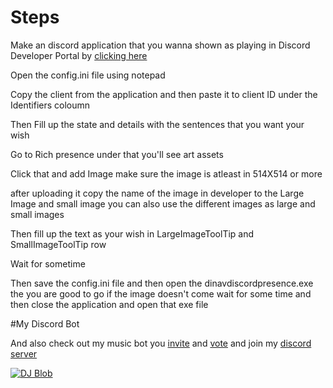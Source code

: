 # Steps

Make an discord application that you wanna shown as playing in Discord Developer Portal by [clicking here](https://discord.com/developers/applications)

Open the config.ini file using notepad 

Copy the client from the application and then paste it to client ID under the Identifiers coloumn 

Then Fill up the state and details with the sentences that you want your wish 

Go to Rich presence under that you'll see art assets 

Click that and add Image make sure the image is atleast in 514X514 or more 

after uploading it copy the name of the image in developer to the Large Image and small image you can also use the different images as large and small images 

Then fill up the text as your wish in LargeImageToolTip and SmallImageToolTip row 

Wait for sometime 

Then save the config.ini file and then open the dinavdiscordpresence.exe the you are good to go if the image doesn't come wait for some time and then close the application and open that exe file 


#My Discord Bot

And also check out my music bot you [invite](https://discord.com/oauth2/authorize?client_id=786209866946838528&permissions=36732224&scope=bot) and [vote](https://top.gg/bot/786209866946838528/vote) and join my [discord server](https://discord.gg/RWSEj6JrjJ)


<a href="https://top.gg/bot/786209866946838528">
    <img src="https://top.gg/api/widget/786209866946838528.svg" alt="DJ Blob" />
</a>

